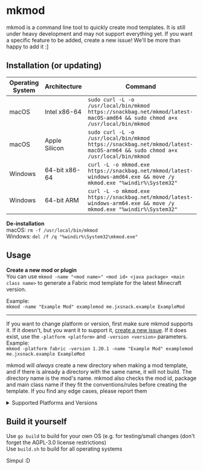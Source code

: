 # mkmod

mkmod is a command line tool to quickly create mod templates. It is still under heavy development and may not support
everything yet. If you want a specific feature to be added, create a new issue! We'll be more than happy to add it :]

## Installation (or updating)

| Operating System | Architecture  | Command                                                                                                                     |
|------------------|---------------|-----------------------------------------------------------------------------------------------------------------------------|
| macOS            | Intel x86-64  | `sudo curl -L -o /usr/local/bin/mkmod https://snackbag.net/mkmod/latest-macOS-amd64 && sudo chmod a+x /usr/local/bin/mkmod` |
| macOS            | Apple Silicon | `sudo curl -L -o /usr/local/bin/mkmod https://snackbag.net/mkmod/latest-macOS-arm64 && sudo chmod a+x /usr/local/bin/mkmod` |
| Windows          | 64-bit x86-64 | `curl -L -o mkmod.exe https://snackbag.net/mkmod/latest-windows-amd64.exe && move /y mkmod.exe "%windir%\System32"`         |
| Windows          | 64-bit ARM    | `curl -L -o mkmod.exe https://snackbag.net/mkmod/latest-windows-arm64.exe && move /y mkmod.exe "%windir%\System32"`         |

**De-installation**\
macOS: `rm -f /usr/local/bin/mkmod`\
Windows: `del /f /q "%windir%\System32\mkmod.exe"`

## Usage

**Create a new mod or plugin**\
You can use `mkmod -name "<mod name>" <mod id> <java package> <main class name>` to generate a Fabric mod template for
the latest Minecraft version.

Example:\
`mkmod -name "Example Mod" examplemod me.jxsnack.example ExampleMod`

---

If you want to change platform or version, first make sure mkmod supports it. If it doesn't, but you want it to support
it, [create a new issue](https://github.com/snackbag/mkmod/issues). If it does exist, use the `-platform <platform>` and
`-version <version>` parameters. Example:\
`mkmod -platform fabric -version 1.20.1 -name "Example Mod" examplemod me.jxsnack.example ExampleMod`

mkmod will *always* create a new directory when making a mod template, and if there is already a directory with the same
name, it will not build. The directory name is the mod's name. mkmod also checks the mod id, package and main class name
if they fit the conventions/rules before creating the template. If you find any edge cases, please report them

<details>
<summary>Supported Platforms and Versions</summary>

Do you want support for any versions or mod loaders? Open a new issue! We'll be more than glad to add it

**Mod loader support**

- [X] [Fabric](https://fabricmc.net)
- [ ] [Quilt](https://quiltmc.org/)
- [ ] [NeoForge](https://neoforged.net/)
- [X] [Forge](https://files.minecraftforge.net/net/minecraftforge/forge/)

**Plugin loader support** (planned for the future)

- [ ] [Paper](https://papermc.io/software/paper)
- [ ] [Spigot](https://www.spigotmc.org/)
- [ ] [Sponge](https://spongepowered.org/)

**Proxy support** (planned for the future)

- [ ] [Velocity](https://papermc.io/software/velocity)
- [ ] [Bungeecord](https://www.spigotmc.org/wiki/bungeecord/)

| Version | Fabric | Quilt    | NeoForge | Forge |
|---------|--------|----------|----------|-------|
| 1.20.x  | ✅ Yes  | ❌ Coming | ❌ Coming | ✅ Yes |
| 1.21.x  | ✅ Yes  | ❌ Coming | ❌ Coming | ✅ Yes |

</details>

## Build it yourself

Use `go build` to build for your own OS (e.g. for testing/small changes (don't forget the AGPL-3.0 license
restrictions)\
Use `build.sh` to build for all operating systems

Simpul :D